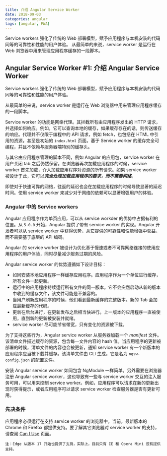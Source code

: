 ```yaml
---
title: 介绍 Angular Service Worker 
date: 2018-09-03
categories: angular
tags: [angular, PWA]
---
```

Service workers 强化了传统的 Web 部署模型，赋予应用程序与本机安装的代码同等的可靠性和性能的用户体验。
从最简单的来说，service worker 是运行在 Web 浏览器中用来管理应用程序缓存的一段脚本。
<!-- more -->

## Angular Service Worker #1: 介绍 Angular Service Worker 

Service workers 强化了传统的 Web 部署模型，赋予应用程序与本机安装的代码同等的可靠性和性能的用户体验。

从最简单的来说，service worker 是运行在 Web 浏览器中用来管理应用程序缓存的一段脚本。

Service worker 的功能是网络代理。其拦截所有由应用程序发出的 HTTP 请求，并选择如何响应。例如，它可以查询本地的缓存，如果缓存存在的话，则传送缓存的响应。代理并不仅限于编程中的 API 请求，例如 fetch，也包括在 HTML 中引用的资源，甚至是初始的 `index.html` 页面。基于 Service worker 的缓存完全可编程，并且不依赖与服务器端特别的缓存头。

与其它由应用程序管理的脚本不同，例如 Angular 的应用包，service worker 在用户关闭 tab 之后仍然保留。在浏览器再次加载应用程序的时候，service worker 首先加载，介入加载应用程序对资源的所有请求。如果 service worker 被设计于此，它可以***完全处理加载应用程序的要求，而不需要网络***。

即使对于快速可靠的网络，往返的延迟也会在加载应用程序的时候导致显著的延迟时间。使用 service worker 来减少对于网络的依赖可以显著增强用户的体验。

### Angular 中的 Service workers 

Angular 应用程序作为单页应用，可以从 service workder 的优势中占据有利的位置。从 `5.0.0` 开始，Angular 提供了带有 service worker 的实现。Angular 开发者可以从 service worker 中获得优势，从它提供的可靠性和性能增强中获益，而不需要基于底层的 API 编码。

Angular 的 service worker 被设计为优化基于慢速或者不可靠网络连接的使用应用程序的用户体验，同时尽量减少服务过期的风险。

Angular service worker 的优势遵循如下设计目标：

* 如同安装本地应用程序一样缓存应用程序。应用程序作为一个单位进行缓存，所有文件一起更新。
* 运行中的应用程序持续运行所有文件的同一版本。它不会突然启动从新的版本中收到的缓存文件，该文件可能是不兼容的。
* 当用户刷新应用程序的时候，他们看到最新缓存的完整版本。新的 Tab 会加载最新缓存的代码。
* 更新在后台进行，在更新发布之后相当快进行。上一版本的应用程序一直被使用，直到新的更新被安装并就绪。
* service worker 尽可能节省带宽，只有变化的资源被下载。

为了支持这些行为，Angular service worker 从服务器加载一个 *manifest* 文件。该清单文件描述缓存的资源，包含每一文件内容的 hash 值。当应用程序的更新被部署的时候，清单文件的内容也会被更新，通知 service worker 有一个新版本的应用程序应当被下载并缓存。该清单文件由 CLI 生成，它是名为 `ngsw-config.json` 的配置文件。

安装 Angular service worker 如同包含 NgModule 一样简单。另外需要在浏览器注册 Angular service worker，这也导致有一些与 service worker 交互的注入服务可用，可以用来控制 service worker。例如，应用程序可以请求在新的更新出现时获得提示，或者应用程序可以请求 service worker 检查服务器是否有更新可用。

### 先决条件

应用程序必须运行在支持 service worker 的浏览器中。当前，最新版本的 Chrome 和 Firefox 都提供支持。要了解其它浏览器对 service worker 的支持，请查阅  [Can I Use](http://caniuse.com/#feat=serviceworkers) 页面。

```
注：Edge 从版本 17 开始也提供了支持，实际上，目前只有 IE 和 Opera Mini 没有提供支持。
```
